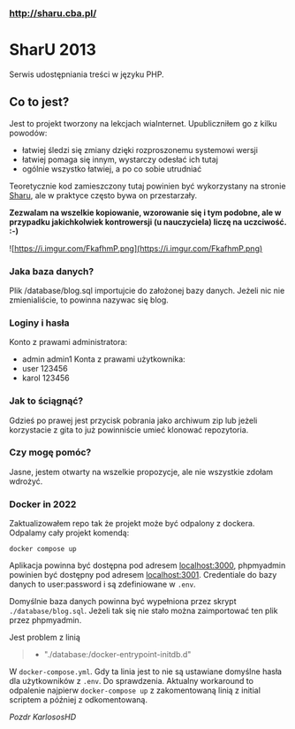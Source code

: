 ### http://sharu.cba.pl/

SharU 2013
=====
Serwis udostępniania treści w języku PHP.

## Co to jest?
Jest to projekt tworzony na lekcjach wiaInternet. Upubliczniłem go z kilku powodów:
* łatwiej śledzi się zmiany dzięki rozproszonemu systemowi wersji
* łatwiej pomaga się innym, wystarczy odesłać ich tutaj
* ogólnie wszystko łatwiej, a po co sobie utrudniać

Teoretycznie kod zamieszczony tutaj powinien być wykorzystany na stronie [Sharu](http://sharu.cba.pl), ale w praktyce często bywa on przestarzały.

**Zezwalam na wszelkie kopiowanie, wzorowanie się i tym podobne, ale w przypadku jakichkolwiek kontrowersji (u nauczyciela) liczę na uczciwość. :-)**

![https://i.imgur.com/FkafhmP.png](https://i.imgur.com/FkafhmP.png)

### Jaka baza danych?
Plik /database/blog.sql importujcie do założonej bazy danych. Jeżeli nic nie zmienialiście, to powinna nazywac się blog.

### Loginy i hasła
Konto z prawami administratora:
* admin admin1
Konta z prawami użytkownika:
* user 123456
* karol 123456

### Jak to ściągnąć?
Gdzieś po prawej jest przycisk pobrania jako archiwum zip lub jeżeli korzystacie z gita to już powinniście umieć klonować repozytoria.

### Czy mogę pomóc?
Jasne, jestem otwarty na wszelkie propozycje, ale nie wszystkie zdołam wdrożyć.

### Docker in 2022

Zaktualizowałem repo tak że projekt może być odpalony z dockera. Odpalamy cały projekt komendą:

```
docker compose up
```

Aplikacja powinna być dostępna pod adresem [localhost:3000](localhost:3000), phpmyadmin powinien być dostępny pod adresem [localhost:3001](localhost:3001). Credentiale do bazy danych to user:password i są zdefiniowane w `.env`. 

Domyślnie baza danych powinna być wypełniona przez skrypt `./database/blog.sql`. Jeżeli tak się nie stało można zaimportować ten plik przez phpmyadmin.

Jest problem z linią 

> - "./database:/docker-entrypoint-initdb.d"

W `docker-compose.yml`. Gdy ta linia jest to nie są ustawiane domyślne hasła dla użytkowników z `.env`. Do sprawdzenia. Aktualny workaround to odpalenie najpierw `docker-compose up` z zakomentowaną linią z initial scriptem a później z odkomentowaną.

_Pozdr KarlososHD_
